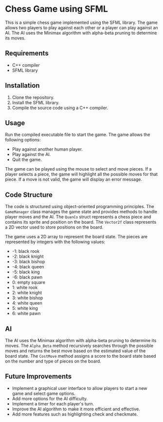 # Chess Game using SFML

This is a simple chess game implemented using the SFML library. The game allows two players to play against each other or a player can play against an AI. The AI uses the Minimax algorithm with alpha-beta pruning to determine its moves.

## Requirements

- C++ compiler
- SFML library

## Installation

1. Clone the repository.
2. Install the SFML library.
3. Compile the source code using a C++ compiler.

## Usage

Run the compiled executable file to start the game. The game allows the following options:

- Play against another human player.
- Play against the AI.
- Quit the game.

The game can be played using the mouse to select and move pieces. If a player selects a piece, the game will highlight all the possible moves for that piece. If a move is not valid, the game will display an error message.

## Code Structure

The code is structured using object-oriented programming principles. The `GameManager` class manages the game state and provides methods to handle player moves and the AI. The `QuanCo` struct represents a chess piece and contains its sprite and position on the board. The `Vector2f` class represents a 2D vector used to store positions on the board.

The game uses a 2D array to represent the board state. The pieces are represented by integers with the following values:

- -1: black rook
- -2: black knight
- -3: black bishop
- -4: black queen
- -5: black king
- -6: black pawn
- 0: empty square
- 1: white rook
- 2: white knight
- 3: white bishop
- 4: white queen
- 5: white king
- 6: white pawn

## AI

The AI uses the Minimax algorithm with alpha-beta pruning to determine its moves. The `Alpha_Beta` method recursively searches through the possible moves and returns the best move based on the estimated value of the board state. The `CostMove` method assigns a score to the board state based on the number and type of pieces on the board.

## Future Improvements

- Implement a graphical user interface to allow players to start a new game and select game options.
- Add more options for the AI difficulty.
- Implement a timer for each player's turn.
- Improve the AI algorithm to make it more efficient and effective.
- Add more features such as highlighting check and checkmate.
